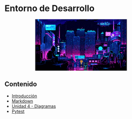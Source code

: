 # Entorno de Desarrollo

<div align=center>
<img src="../extras/cyberpunk1.gif" alt="me" width="60%">
</div>

## Contenido
- [Introducción](./intoducción/README.md)
- [Markdown](./markdown/README.md)
- [Unidad 4 - Diagramas](./diagramas/README.md)
- [Pytest](./pytest/README.md)
